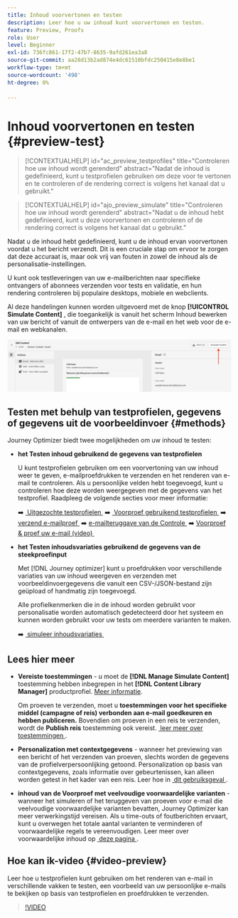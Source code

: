```yaml
---
title: Inhoud voorvertonen en testen
description: Leer hoe u uw inhoud kunt voorvertonen en testen.
feature: Preview, Proofs
role: User
level: Beginner
exl-id: 736fc861-17f2-47b7-8635-9afd261ea3a8
source-git-commit: aa28d13b2ad874e4dc61510bfdc250415e8e8be1
workflow-type: tm+mt
source-wordcount: '498'
ht-degree: 0%

---
```


# Inhoud voorvertonen en testen {#preview-test}

>[!CONTEXTUALHELP]
>id="ac_preview_testprofiles"
>title="Controleren hoe uw inhoud wordt gerenderd"
>abstract="Nadat de inhoud is gedefinieerd, kunt u testprofielen gebruiken om deze voor te vertonen en te controleren of de rendering correct is volgens het kanaal dat u gebruikt."

>[!CONTEXTUALHELP]
>id="ajo_preview_simulate"
>title="Controleren hoe uw inhoud wordt gerenderd"
>abstract="Nadat u de inhoud hebt gedefinieerd, kunt u deze voorvertonen en controleren of de rendering correct is volgens het kanaal dat u gebruikt."

Nadat u de inhoud hebt gedefinieerd, kunt u de inhoud ervan voorvertonen voordat u het bericht verzendt. Dit is een cruciale stap om ervoor te zorgen dat deze accuraat is, maar ook vrij van fouten in zowel de inhoud als de personalisatie-instellingen.

U kunt ook testleveringen van uw e-mailberichten naar specifieke ontvangers of abonnees verzenden voor tests en validatie, en hun rendering controleren bij populaire desktops, mobiele en webclients.

Al deze handelingen kunnen worden uitgevoerd met de knop **[!UICONTROL Simulate Content]** , die toegankelijk is vanuit het scherm Inhoud bewerken van uw bericht of vanuit de ontwerpers van de e-mail en het web voor de e-mail en webkanalen.

![](../email/assets/email-preview-button.png)

## Testen met behulp van testprofielen, gegevens of gegevens uit de voorbeeldinvoer {#methods}

Journey Optimizer biedt twee mogelijkheden om uw inhoud te testen:

* **het Testen inhoud gebruikend de gegevens van testprofielen**

  U kunt testprofielen gebruiken om een voorvertoning van uw inhoud weer te geven, e-mailproefdrukken te verzenden en het renderen van e-mail te controleren. Als u persoonlijke velden hebt toegevoegd, kunt u controleren hoe deze worden weergegeven met de gegevens van het testprofiel. Raadpleeg de volgende secties voor meer informatie:

  ➡️ [&#x200B; Uitgezochte testprofielen &#x200B;](test-profiles.md)
➡️ [&#x200B; Voorproef gebruikend testprofielen &#x200B;](preview.md)
➡️ [&#x200B; verzend e-mailproef &#x200B;](proofs.md)
➡️ [&#x200B; e-mailteruggave van de Controle &#x200B;](rendering.md)
➡️ [&#x200B; Voorproef &amp; proef uw e-mail (video) &#x200B;](#video-preview)

* **het Testen inhoudsvariaties gebruikend de gegevens van de steekproefinput**

  Met [!DNL Journey optimizer] kunt u proefdrukken voor verschillende variaties van uw inhoud weergeven en verzenden met voorbeeldinvoergegevens die vanuit een CSV-/JSON-bestand zijn geüpload of handmatig zijn toegevoegd.

  Alle profielkenmerken die in de inhoud worden gebruikt voor personalisatie worden automatisch gedetecteerd door het systeem en kunnen worden gebruikt voor uw tests om meerdere varianten te maken.

  ➡️ [&#x200B; simuleer inhoudsvariaties &#x200B;](../test-approve/simulate-sample-input.md)

## Lees hier meer

* **Vereiste toestemmingen** - u moet de **[!DNL Manage Simulate Content]** toestemming hebben inbegrepen in het **[!DNL Content Library Manager]** productprofiel. [Meer informatie](../administration/ootb-product-profiles.md#content-library-manager).

  Om proeven te verzenden, moet u **toestemmingen voor het specifieke middel (campagne of reis) verbonden aan e-mail goedkeuren en hebben publiceren.** Bovendien om proeven in een reis te verzenden, wordt de **Publish reis** toestemming ook vereist. [&#x200B; leer meer over toestemmingen &#x200B;](../administration/ootb-permissions.md).

* **Personalization met contextgegevens** - wanneer het previewing van een bericht of het verzenden van proeven, slechts worden de gegevens van de profielverpersoonlijking getoond. Personalization op basis van contextgegevens, zoals informatie over gebeurtenissen, kan alleen worden getest in het kader van een reis. Leer hoe in [&#x200B; dit gebruiksgeval &#x200B;](../personalization/personalization-use-case.md).

* **inhoud van de Voorproef met veelvoudige voorwaardelijke varianten** - wanneer het simuleren of het teruggeven van proeven voor e-mail die veelvoudige voorwaardelijke varianten bevatten, Journey Optimizer kan meer verwerkingstijd vereisen. Als u time-outs of foutberichten ervaart, kunt u overwegen het totale aantal varianten te verminderen of voorwaardelijke regels te vereenvoudigen. Leer meer over voorwaardelijke inhoud op [&#x200B; deze pagina &#x200B;](../personalization/dynamic-content.md).

## Hoe kan ik-video {#video-preview}

Leer hoe u testprofielen kunt gebruiken om het renderen van e-mail in verschillende vakken te testen, een voorbeeld van uw persoonlijke e-mails te bekijken op basis van testprofielen en proefdrukken te verzenden.

>[!VIDEO](https://video.tv.adobe.com/v/3430341?quality=12&captions=dut)
